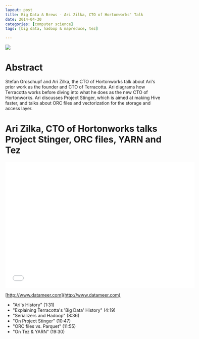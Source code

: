 ```yaml
---
layout: post
title: Big Data & Brews - Ari Zilka, CTO of Hortonworks' Talk
date: 2014-04-30
categories: [computer science]
tags: [big data, hadoop & mapreduce, tez]

---
```


[![](http://sungsoo.github.com/images/singer-project.png)](http://sungsoo.github.com/images/singer-project.png)

# Abstract

Stefan Groschupf and Ari Zilka, the CTO of Hortonworks talk about Ari's prior work as the founder and CTO of Terracotta. Ari diagrams how Terracotta works before diving into what he does as the new CTO of Hortonworks. Ari discusses Project Stinger, which is aimed at making Hive faster, and talks about ORC files and vectorization for the storage and access layer.

# Ari Zilka, CTO of Hortonworks talks Project Stinger, ORC files, YARN and Tez

<iframe width="600" height="400" src="//www.youtube.com/embed/82k873T_51A" frameborder="0" allowfullscreen></iframe>

[http://www.datameer.com](http://www.datameer.com)

* "Ari's History" (1:31)
* "Explaining Terracotta's 'Big Data' History" (4:19)
* "Serializers and Hadoop" (8:36)
* "On Project Stinger" (10:47)
* "ORC files vs. Parquet" (11:55)
* "On Tez & YARN" (19:30)

